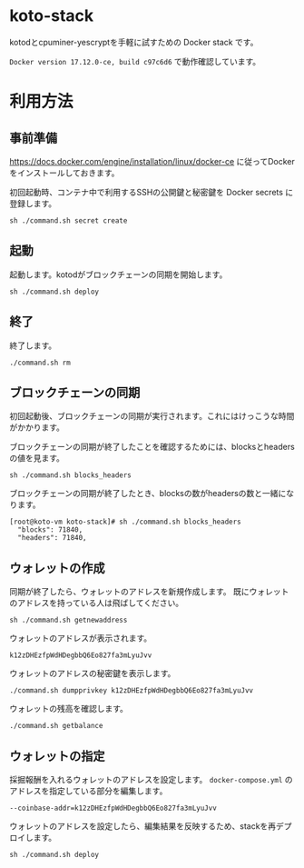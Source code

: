 # koto-stack

kotodとcpuminer-yescryptを手軽に試すための Docker stack です。

`Docker version 17.12.0-ce, build c97c6d6` で動作確認しています。

# 利用方法

## 事前準備

https://docs.docker.com/engine/installation/linux/docker-ce に従ってDockerをインストールしておきます。

初回起動時、コンテナ中で利用するSSHの公開鍵と秘密鍵を Docker secrets に登録します。

```
sh ./command.sh secret create
```

## 起動

起動します。kotodがブロックチェーンの同期を開始します。

```
sh ./command.sh deploy
```

## 終了

終了します。

```
./command.sh rm
```

## ブロックチェーンの同期

初回起動後、ブロックチェーンの同期が実行されます。これにはけっこうな時間がかかります。

ブロックチェーンの同期が終了したことを確認するためには、blocksとheadersの値を見ます。

```
sh ./command.sh blocks_headers
```

ブロックチェーンの同期が終了したとき、blocksの数がheadersの数と一緒になります。

```
[root@koto-vm koto-stack]# sh ./command.sh blocks_headers
  "blocks": 71840,
  "headers": 71840,
```

## ウォレットの作成

同期が終了したら、ウォレットのアドレスを新規作成します。
既にウォレットのアドレスを持っている人は飛ばしてください。

```
sh ./command.sh getnewaddress
```

ウォレットのアドレスが表示されます。

```
k12zDHEzfpWdHDegbbQ6Eo827fa3mLyuJvv
```

ウォレットのアドレスの秘密鍵を表示します。

```
./command.sh dumpprivkey k12zDHEzfpWdHDegbbQ6Eo827fa3mLyuJvv
```

ウォレットの残高を確認します。

```
./command.sh getbalance
```

## ウォレットの指定

採掘報酬を入れるウォレットのアドレスを設定します。
`docker-compose.yml` のアドレスを指定している部分を編集します。

```
--coinbase-addr=k12zDHEzfpWdHDegbbQ6Eo827fa3mLyuJvv
```

ウォレットのアドレスを設定したら、編集結果を反映するため、stackを再デプロイします。

```
sh ./command.sh deploy
```
